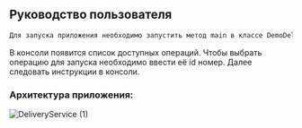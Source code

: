 ## Руководство пользователя
```sh
Для запуска приложения необходимо запустить метод main в классе DemoDeliveryService
```
В консоли появится список доступных операций. Чтобы выбрать операцию для запуска необходимо ввести её id номер. Далее следовать инструкции в консоли.

### Архитектура приложения:
![DeliveryService (1)](https://user-images.githubusercontent.com/76948163/123489625-103fa680-d61b-11eb-9ddf-754ab32d45a3.png)
